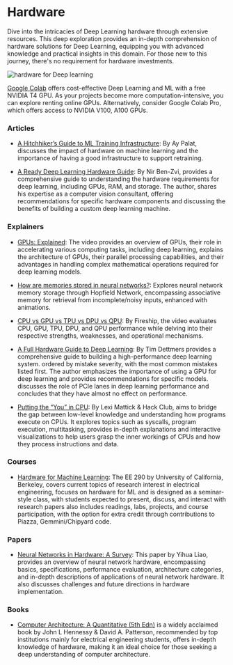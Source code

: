 # Hardware 

Dive into the intricacies of Deep Learning hardware through extensive resources. This deep exploration provides an in-depth comprehension of hardware solutions for Deep Learning, equipping you with advanced knowledge and practical insights in this domain.
For those new to this journey, there's no requirement for hardware investments.

<img src="/assets/images/hardware.png" alt="hardware for Deep learning" />

[Google Colab](https://colab.research.google.com/) offers cost-effective Deep Learning and ML with a free NVIDIA T4 GPU. As your projects become more computation-intensive, you can explore renting online GPUs. Alternatively, consider Google Colab Pro, which offers access to NVIDIA V100, A100 GPUs.

### Articles

- [A Hitchhiker’s Guide to ML Training Infrastructure](https://insights.sei.cmu.edu/blog/a-hitchhikers-guide-to-ml-training-infrastructure/): By Ay Palat, discusses the impact of hardware on machine learning and the importance of having a good infrastructure to support retraining.

- [A Ready Deep Learning Hardware Guide](https://towardsdatascience.com/another-deep-learning-hardware-guide-73a4c35d3e86): By Nir Ben-Zvi, provides a comprehensive guide to understanding the hardware requirements for deep learning, including GPUs, RAM, and storage. The author, shares his expertise as a computer vision consultant, offering recommendations for specific hardware components and discussing the benefits of building a custom deep learning machine.

### Explainers

- [GPUs: Explained](https://www.youtube.com/watch?v=LfdK-v0SbGI): The video provides an overview of GPUs, their role in accelerating various computing tasks, including deep learning, explains the architecture of GPUs, their parallel processing capabilities, and their advantages in handling complex mathematical operations required for deep learning models.

- [How are memories stored in neural networks?](https://www.youtube.com/watch?v=piF6D6CQxUw): Explores neural network memory storage through Hopfield Network, encompassing associative memory for retrieval from incomplete/noisy inputs, enhanced with animations.

- [CPU vs GPU vs TPU vs DPU vs QPU](https://www.youtube.com/watch?v=r5NQecwZs1A): By Fireship, the video evaluates CPU, GPU, TPU, DPU, and QPU performance while delving into their respective strengths, weaknesses, and operational mechanisms.

- [A Full Hardware Guide to Deep Learning](https://timdettmers.com/2018/12/16/deep-learning-hardware-guide/#CPU_and_PCI-Express): By Tim Dettmers provides a comprehensive guide to building a high-performance deep learning system. ordered by mistake severity, with the most common mistakes listed first. The author emphasizes the importance of using a GPU for deep learning and provides recommendations for specific models. discusses the role of PCIe lanes in deep learning performance and concludes that they have almost no effect on performance.

- [Putting the “You” in CPU](https://cpu.land/): By Lexi Mattick & Hack Club, aims to bridge the gap between low-level knowledge and understanding how programs execute on CPUs. It explores topics such as syscalls, program execution, multitasking, provides in-depth explanations and interactive visualizations to help users grasp the inner workings of CPUs and how they process instructions and data.

### Courses

- [Hardware for Machine Learning](https://inst.eecs.berkeley.edu/~ee290-2/sp21/): The EE 290 by University of California, Berkeley, covers current topics of research interest in electrical engineering, focuses on hardware for ML and is designed as a seminar-style class, with students expected to present, discuss, and interact with research papers also includes readings, labs, projects, and course participation, with the option for extra credit through contributions to Piazza, Gemmini/Chipyard code.

### Papers

- [Neural Networks in Hardware: A Survey](https://bit.csc.lsu.edu/~jianhua/shiv2.pdf): This paper by Yihua Liao, provides an overview of neural network hardware, encompassing basics, specifications, performance evaluation, architecture categories, and in-depth descriptions of applications of neural network hardware. It also discusses challenges and future directions in hardware implementation.

### Books

- [Computer Architecture: A Quantitative (5th Edn)](<http://acs.pub.ro/~cpop/SMPA/Computer%20Architecture%20A%20Quantitative%20Approach%20(5th%20edition).pdf>) is a widely acclaimed book by John L Hennessy & David A. Patterson, recommended by top institutions mainly for electrical engineering students, offers in-depth knowledge of hardware, making it an ideal choice for those seeking a deep understanding of computer architecture.
